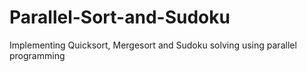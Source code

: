 # Parallel-Sort-and-Sudoku
Implementing Quicksort, Mergesort and Sudoku solving using parallel programming
